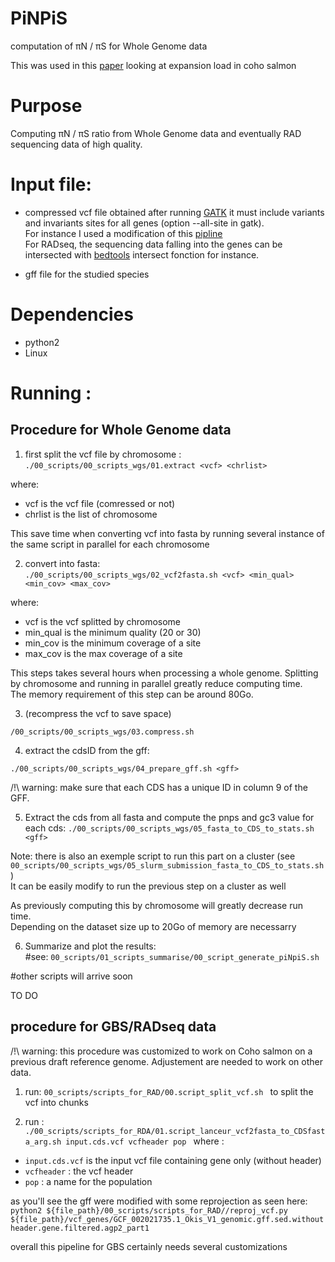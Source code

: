 # PiNPiS

computation of 	&pi;N /	&pi;S for Whole Genome data



This was used in this [paper](https://www.biorxiv.org/content/10.1101/732750v3) looking at expansion load in coho salmon

# Purpose
Computing 	&pi;N /	&pi;S ratio from Whole Genome data and eventually RAD sequencing data of high quality.

# Input file:
* compressed vcf file obtained after running [GATK](https://gatk.broadinstitute.org/hc/en-us) it must include variants and invariants sites for all genes (option --all-site in gatk).  
For instance I used a modification of this [pipline](https://github.com/QuentinRougemont/gatk_haplotype)  
For RADseq, the sequencing data falling into the genes can be intersected with [bedtools](https://bedtools.readthedocs.io/en/latest/content/tools/intersect.html) intersect fonction for instance.

* gff file for the studied species

# Dependencies

* python2
* Linux

# Running :

## Procedure for Whole Genome data  

1. first split the vcf file by chromosome :
```./00_scripts/00_scripts_wgs/01.extract <vcf> <chrlist>```

where:
* vcf is the vcf file (comressed or not)
* chrlist is the list of chromosome

This save time when converting vcf into fasta by running several instance of the same script in parallel for each chromosome

2. convert into fasta:  
```./00_scripts/00_scripts_wgs/02_vcf2fasta.sh <vcf> <min_qual> <min_cov> <max_cov> ```

where:  
* vcf is the vcf splitted by chromosome
* min_qual is the minimum quality (20 or 30)
* min_cov is the minimum coverage of a site
* max_cov is the max coverage of a site

This steps takes several hours when processing a whole genome. Splitting by chromosome and running in parallel greatly reduce computing time.  
The memory requirement of this step can be around 80Go.

3. (recompress the vcf to save space)  
 
```/00_scripts/00_scripts_wgs/03.compress.sh``` 

4. extract the cdsID from the gff:  
 
```./00_scripts/00_scripts_wgs/04_prepare_gff.sh <gff>``` 

/!\ warning:  make sure that each CDS has a unique ID in column 9 of the GFF.

5. Extract the cds from all fasta and compute the pnps and gc3 value for each cds: 
```./00_scripts/00_scripts_wgs/05_fasta_to_CDS_to_stats.sh <gff>```  

Note: there is also an exemple script to run this part on a cluster (see ```00_scripts/00_scripts_wgs/05_slurm_submission_fasta_to_CDS_to_stats.sh ```)  
It can be easily modify to run the previous step on a cluster as well

As previously computing this by chromosome will greatly decrease run time.  
Depending on the dataset size up to 20Go of memory are necessarry

6. Summarize and plot the results:  
#see:
```00_scripts/01_scripts_summarise/00_script_generate_piNpiS.sh```  

#other scripts will arrive soon

TO DO




## procedure for GBS/RADseq data

/!\ warning: this procedure was customized to work on Coho salmon on a previous draft reference genome. 
Adjustement are needed to work on other data. 

1. run: 
```00_scripts/scripts_for_RAD/00.script_split_vcf.sh ``` 
to split the vcf into chunks

2. run :  
```./00_scripts/scripts_for_RDA/01.script_lanceur_vcf2fasta_to_CDSfasta_arg.sh input.cds.vcf vcfheader pop ```
where :
* `input.cds.vcf` is the input vcf file containing gene only (without header)
* `vcfheader` : the vcf header
* `pop` : a name for the population

as you'll see the gff were modified with some reprojection as seen here: 
```python2 ${file_path}/00_scripts/scripts_for_RAD//reproj_vcf.py ${file_path}/vcf_genes/GCF_002021735.1_Okis_V1_genomic.gff.sed.withoutheader.gene.filtered.agp2_part1 ```

overall this pipeline for GBS certainly needs several customizations


